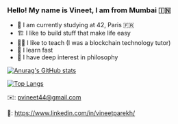 ### Hello! My name is Vineet, I am from Mumbai 🇮🇳

- :memo: I am currently studying at 42, Paris 🇫🇷
- :building_construction: I like to build stuff that make life easy
- 👨‍🏫 I like to teach (I was a blockchain technology tutor)
- :bullettrain_side: I learn fast 
- 🤔 I have deep interest in philosophy 



[![Anurag's GitHub stats](https://github-readme-stats.vercel.app/api?username=pvineet44&count_private=true&show_icons=true&theme=default)](https://github.com/anuraghazra/github-readme-stats)

[![Top Langs](https://github-readme-stats.vercel.app/api/top-langs/?username=pvineet44&layout=compact)](https://github.com/anuraghazra/github-readme-stats)

✉️: pvineet44@gmail.com

🔗: https://www.linkedin.com/in/vineetparekh/
<!--
**pvineet44/pvineet44** is a ✨ _special_ ✨ repository because its `README.md` (this file) appears on your GitHub profile.

Here are some ideas to get you started:

- 🔭 I’m currently working on ...
- 🌱 I’m currently learning ...
- 👯 I’m looking to collaborate on ...
- 🤔 I’m looking for help with ...
- 💬 Ask me about ...
- 📫 How to reach me: ...
- 😄 Pronouns: ...
- ⚡ Fun fact: ...
-->
